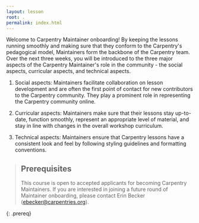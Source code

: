 ```yaml
---
layout: lesson
root: .
permalink: index.html 
---
```


Welcome to Carpentry Maintainer onboarding! By keeping the
lessons running smoothly and making sure that they conform
to the Carpentry's pedagogical model, Maintainers form the 
backbone of the Carpentry team. Over the next three weeks, you will
be introduced to the three major aspects of the Carpentry 
Maintainer's role in the community - the social aspects, curricular
aspects, and technical aspects.

1. Social aspects: Maintainers facilitate collaboration on lesson 
development and are often the first point of contact
for new contributors to the Carpentry community. They play a 
prominent role in representing the Carpentry community online. 

2. Curricular aspects: Maintainers make sure that their lessons
stay up-to-date, function smoothly, represent an appropriate level of material, and 
stay in line with changes in the overall workshop curriculum. 

3. Technical aspects: Maintainers ensure that Carpentry lessons
have a consistent look and feel by following styling guidelines and 
formatting conventions.

> ## Prerequisites
> This course is open to accepted applicants for becoming Carpentry 
> Maintainers. If you are interested in joining a future round of
> Maintainer onboarding, please contact Erin Becker (ebecker@carpentries.org). 
> 
{: .prereq}
